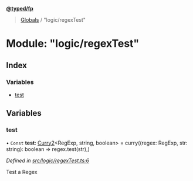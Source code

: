 **[@typed/fp](../README.md)**

> [Globals](../globals.md) / "logic/regexTest"

# Module: "logic/regexTest"

## Index

### Variables

* [test](_logic_regextest_.md#test)

## Variables

### test

• `Const` **test**: [Curry2](../interfaces/_lambda_exports_.curry2.md)\<RegExp, string, boolean> = curry((regex: RegExp, str: string): boolean => regex.test(str),)

*Defined in [src/logic/regexTest.ts:6](https://github.com/TylorS/typed-fp/blob/41076ce/src/logic/regexTest.ts#L6)*

Test a Regex
